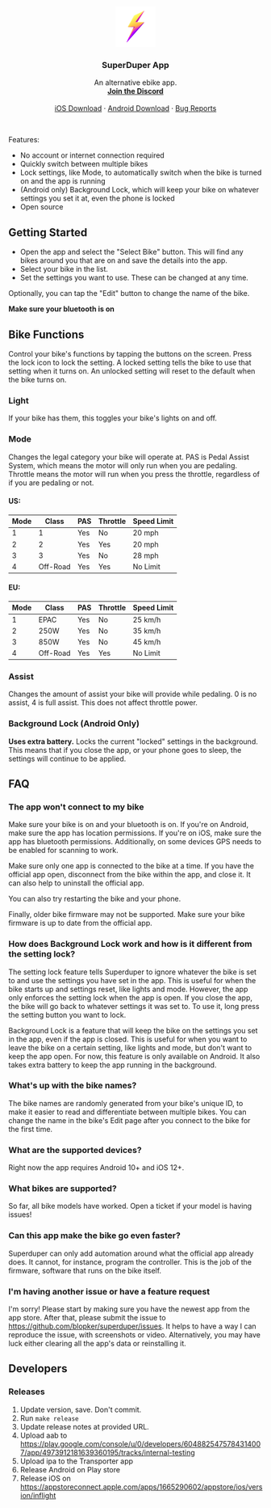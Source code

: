 <!-- PROJECT LOGO -->
<br />
<div align="center">
  <a href="https://github.com/othneildrew/Best-README-Template">
    <img src="assets/superduper-nobg.png" alt="Logo" width="80" height="80">
  </a>

  <h3 align="center">SuperDuper App</h3>

  <p align="center">
    An alternative ebike app.
    <br />
    <a href="https://discord.gg/STvgARZYaw"><strong>Join the Discord</strong></a>
    <br />
    <br />
    <a href="https://testflight.apple.com/join/Tl0UibRY">iOS Download</a>
    ·
    <a href="https://play.google.com/store/apps/details?id=io.kbl.superduper">Android Download</a>
    ·
    <a href="https://github.com/blopker/superduper/issues">Bug Reports</a>
  </p>
</div>
<br/>

Features:

- No account or internet connection required
- Quickly switch between multiple bikes
- Lock settings, like Mode, to automatically switch when the bike is turned on and the app is running
- (Android only) Background Lock, which will keep your bike on whatever settings you set it at, even the phone is locked
- Open source

## Getting Started

- Open the app and select the "Select Bike" button. This will find any bikes around you that are on and save the details into the app.
- Select your bike in the list.
- Set the settings you want to use. These can be changed at any time.

Optionally, you can tap the "Edit" button to change the name of the bike.

**Make sure your bluetooth is on**

## Bike Functions

Control your bike's functions by tapping the buttons on the screen. Press the lock icon to lock the setting.
A locked setting tells the bike to use that setting when it turns on. An unlocked setting will reset to the default
when the bike turns on.

### Light

If your bike has them, this toggles your bike's lights on and off.

### Mode

Changes the legal category your bike will operate at. PAS is Pedal Assist System,
which means the motor will only run when you are pedaling.
Throttle means the motor will run when you press the throttle, regardless of if you are pedaling or not.

#### US:

| Mode | Class | PAS | Throttle | Speed Limit |
| ---- | ----- | --- | -------- | ----------- |
| 1    | 1     | Yes | No       | 20 mph      |
| 2    | 2     | Yes | Yes      | 20 mph      |
| 3    | 3     | Yes | No       | 28 mph      |
| 4    | Off-Road | Yes | Yes  | No Limit    |


#### EU:

| Mode | Class | PAS | Throttle | Speed Limit |
| ---- | ----- | --- | -------- | ----------- |
| 1    | EPAC  | Yes | No       | 25 km/h     |
| 2    | 250W  | Yes | No       | 35 km/h     |
| 3    | 850W  | Yes | No       | 45 km/h     |
| 4    | Off-Road | Yes | Yes  | No Limit    |

### Assist

Changes the amount of assist your bike will provide while pedaling.
0 is no assist, 4 is full assist. This does not affect throttle power.

### Background Lock (Android Only)

**Uses extra battery.** Locks the current "locked" settings in the background. This means that if you close the app, or your phone goes to sleep, the settings will continue to be applied.


## FAQ

### The app won't connect to my bike

Make sure your bike is on and your bluetooth is on. If you're on Android, make sure the app has location permissions. If you're on iOS, make sure the app has bluetooth permissions. Additionally, on some devices GPS needs to be enabled for scanning to work.

Make sure only one app is connected to the bike at a time. If you have the official app open, disconnect from the bike within the app, and close it. It can also help to uninstall the official app.

You can also try restarting the bike and your phone.

Finally, older bike firmware may not be supported. Make sure your bike firmware is up to date from the official app.

### How does Background Lock work and how is it different from the setting lock?

The setting lock feature tells Superduper to ignore whatever the bike is set to and use the settings you have set in the app. This is useful for when the bike starts up and settings reset, like lights and mode. However, the app only enforces the setting lock when the app is open. If you close the app, the bike will go back to whatever settings it was set to. To use it, long press the setting button you want to lock.

Background Lock is a feature that will keep the bike on the settings you set in the app, even if the app is closed. This is useful for when you want to leave the bike on a certain setting, like lights and mode, but don't want to keep the app open. For now, this feature is only available on Android. It also takes extra battery to keep the app running in the background.

### What's up with the bike names?

The bike names are randomly generated from your bike's unique ID, to make it easier to read and differentiate between multiple bikes. You can change the name in the bike's Edit page after you connect to the bike for the first time.

### What are the supported devices?

Right now the app requires Android 10+ and iOS 12+.

### What bikes are supported?

So far, all bike models have worked. Open a ticket if your model is having issues!

### Can this app make the bike go even faster?

Superduper can only add automation around what the official app already does. It cannot, for instance, program the controller. This is the job of the firmware, software that runs on the bike itself.

### I'm having another issue or have a feature request

I'm sorry! Please start by making sure you have the newest app from the app store. After that, please submit the issue to https://github.com/blopker/superduper/issues. It helps to have a way I can reproduce the issue, with screenshots or video. Alternatively, you may have luck either clearing all the app's data or reinstalling it.

## Developers

### Releases

1. Update version, save. Don't commit.
1. Run `make release`
1. Update release notes at provided URL.
1. Upload aab to https://play.google.com/console/u/0/developers/6048825475784314007/app/4973912181639360195/tracks/internal-testing
1. Upload ipa to the Transporter app
1. Release Android on Play store
1. Release iOS on https://appstoreconnect.apple.com/apps/1665290602/appstore/ios/version/inflight
